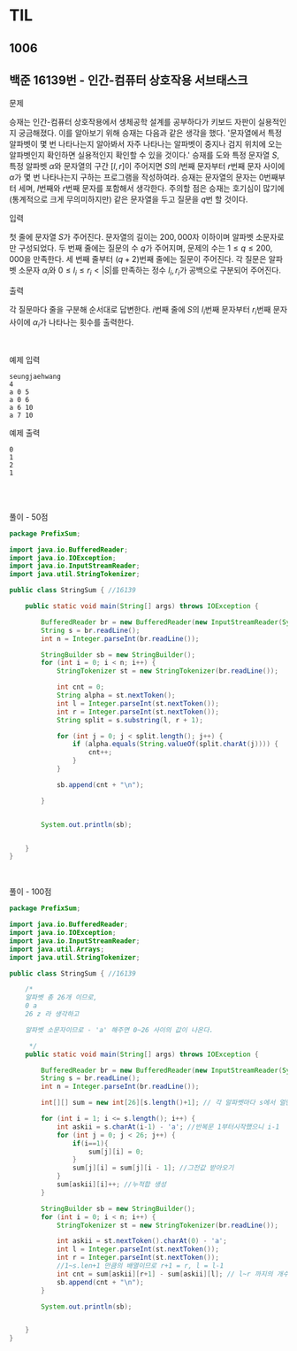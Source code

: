 # TIL

## 1006

## 백준 16139번 - 인간-컴퓨터 상호작용 서브태스크<br>

문제 <br>

승재는 인간-컴퓨터 상호작용에서 생체공학 설계를 공부하다가 키보드 자판이 실용적인지 궁금해졌다. 이를 알아보기 위해 승재는 다음과 같은 생각을 했다.
'문자열에서 특정 알파벳이 몇 번 나타나는지 알아봐서 자주 나타나는 알파벳이 중지나 검지 위치에 오는 알파벳인지 확인하면 실용적인지 확인할 수 있을 것이다.'
승재를 도와 특정 문자열 $S$, 특정 알파벳 $\alpha$와 문자열의 구간 $[l,r]$이 주어지면 $S$의 $l$번째 문자부터 $r$번째 문자 사이에 $\alpha$가 몇 번 나타나는지 구하는 프로그램을 작성하여라. 승재는 문자열의 문자는 $0$번째부터 세며, $l$번째와 $r$번째 문자를 포함해서 생각한다. 주의할 점은 승재는 호기심이 많기에 (통계적으로 크게 무의미하지만) 같은 문자열을 두고 질문을 $q$번 할 것이다.

입력

첫 줄에 문자열 $S$가 주어진다. 문자열의 길이는 $200,000$자 이하이며 알파벳 소문자로만 구성되었다. 두 번째 줄에는 질문의 수 $q$가 주어지며, 문제의 수는 $1\leq q\leq 200,000$을 만족한다. 세 번째 줄부터 $(q+2)$번째 줄에는 질문이 주어진다. 각 질문은 알파벳 소문자 $\alpha_i$와 $0\leq l_i\leq r_i<|S|$를 만족하는 정수 $l_i,r_i$가 공백으로 구분되어 주어진다.

출력

각 질문마다 줄을 구분해 순서대로 답변한다. $i$번째 줄에 $S$의 $l_i$번째 문자부터 $r_i$번째 문자 사이에 $\alpha_i$가 나타나는 횟수를 출력한다.

<br>

예제 입력
```
seungjaehwang
4
a 0 5
a 0 6
a 6 10
a 7 10
```
예제 출력
```
0
1
2
1
```
<br>

<br>

풀이 - 50점
```java
package PrefixSum;

import java.io.BufferedReader;
import java.io.IOException;
import java.io.InputStreamReader;
import java.util.StringTokenizer;

public class StringSum { //16139

    public static void main(String[] args) throws IOException {

        BufferedReader br = new BufferedReader(new InputStreamReader(System.in));
        String s = br.readLine();
        int n = Integer.parseInt(br.readLine());

        StringBuilder sb = new StringBuilder();
        for (int i = 0; i < n; i++) {
            StringTokenizer st = new StringTokenizer(br.readLine());

            int cnt = 0;
            String alpha = st.nextToken();
            int l = Integer.parseInt(st.nextToken());
            int r = Integer.parseInt(st.nextToken());
            String split = s.substring(l, r + 1);

            for (int j = 0; j < split.length(); j++) {
                if (alpha.equals(String.valueOf(split.charAt(j)))) {
                    cnt++;
                }
            }

            sb.append(cnt + "\n");

        }


        System.out.println(sb);


    }
}

```


<br>

풀이 - 100점
```java
package PrefixSum;

import java.io.BufferedReader;
import java.io.IOException;
import java.io.InputStreamReader;
import java.util.Arrays;
import java.util.StringTokenizer;

public class StringSum { //16139

    /*
    알파벳 총 26개 이므로,
    0 a
    26 z 라 생각하고

    알파벳 소문자이므로 - 'a' 해주면 0~26 사이의 값이 나온다.

     */
    public static void main(String[] args) throws IOException {

        BufferedReader br = new BufferedReader(new InputStreamReader(System.in));
        String s = br.readLine();
        int n = Integer.parseInt(br.readLine());

        int[][] sum = new int[26][s.length()+1]; // 각 알파벳마다 s에서 얼만큼 있는 누적합계산

        for (int i = 1; i <= s.length(); i++) {
            int askii = s.charAt(i-1) - 'a'; //반복문 1부터시작했으니 i-1
            for (int j = 0; j < 26; j++) {
                if(i==1){
                    sum[j][i] = 0;
                }
                sum[j][i] = sum[j][i - 1]; //그전값 받아오기
            }
            sum[askii][i]++; //누적합 생성
        }

        StringBuilder sb = new StringBuilder();
        for (int i = 0; i < n; i++) {
            StringTokenizer st = new StringTokenizer(br.readLine());

            int askii = st.nextToken().charAt(0) - 'a';
            int l = Integer.parseInt(st.nextToken());
            int r = Integer.parseInt(st.nextToken());
            //1~s.len+1 만큼의 배열이므로 r+1 = r, l = l-1
            int cnt = sum[askii][r+1] - sum[askii][l]; // l~r 까지의 개수
            sb.append(cnt + "\n");
        }

        System.out.println(sb);


    }
}

```
